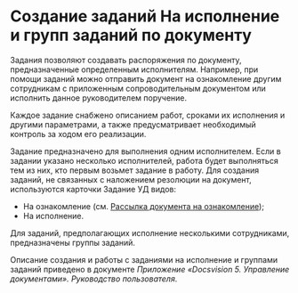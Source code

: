 # Создание заданий На исполнение и групп заданий по документу

Задания позволяют создавать распоряжения по документу, предназначенные определенным исполнителям. Например, при помощи заданий можно отправить документ на ознакомление другим сотрудникам с приложенным сопроводительным документом или исполнить данное руководителем поручение.

Каждое задание снабжено описанием работ, сроками их исполнения и другими параметрами, а также предусматривает необходимый контроль за ходом его реализации.

Задание предназначено для выполнения одним исполнителем. Если в задании указано несколько исполнителей, работа будет выполняться тем из них, кто первым возьмет задание в работу. Для создания заданий, не связанных с наложением резолюции на документ, используются карточки Задание УД видов: 

- На ознакомление (см. [Рассылка документа на ознакомление](Sending_to_Familiarize.md));
- На исполнение.

Для заданий, предполагающих исполнение несколькими сотрудниками, предназначены группы заданий.

Описание создания и работы с заданиями на исполнение и группами заданий приведено в документе *Приложение «Docsvision 5. Управление документами». Руководство пользователя*.